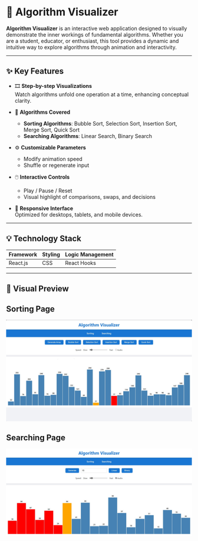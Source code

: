 # 🧠 Algorithm Visualizer

**Algorithm Visualizer** is an interactive web application designed to visually demonstrate the inner workings of fundamental algorithms. Whether you are a student, educator, or enthusiast, this tool provides a dynamic and intuitive way to explore algorithms through animation and interactivity.

---

## ✨ Key Features

- 🎞️ **Step-by-step Visualizations**  
  Watch algorithms unfold one operation at a time, enhancing conceptual clarity.

- 🔢 **Algorithms Covered**
  - **Sorting Algorithms**: Bubble Sort, Selection Sort, Insertion Sort, Merge Sort, Quick Sort
  - **Searching Algorithms**: Linear Search, Binary Search

- ⚙️ **Customizable Parameters**
  - Modify animation speed
  - Shuffle or regenerate input

- 🖱️ **Interactive Controls**
  - Play / Pause / Reset
  - Visual highlight of comparisons, swaps, and decisions

- 📱 **Responsive Interface**  
  Optimized for desktops, tablets, and mobile devices.

---

## 💡 Technology Stack

| Framework   | Styling | Logic Management |
|-------------|---------|------------------|
| React.js    | CSS     | React Hooks      |

---

## 📸 Visual Preview

## Sorting Page
![Algorithm Visualizer Demo](src/assets/sortimage.jpg)

## Searching Page
![Algorithm Visualizer Demo](src/assets/searchimage.jpg)
